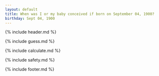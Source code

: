 ```yaml
---
layout: default
title: When was I or my baby conceived if born on September 04, 1900?
birthday: Sept 04, 1900
---
```


{% include header.md %}

{% include guess.md %}

{% include calculate.md %}

{% include safety.md %}

{% include footer.md %}



